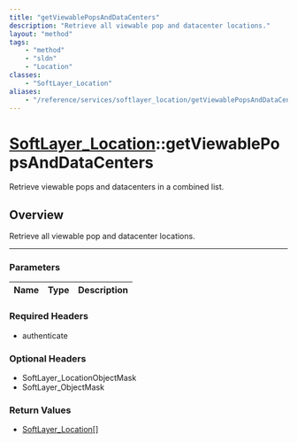 ```yaml
---
title: "getViewablePopsAndDataCenters"
description: "Retrieve all viewable pop and datacenter locations."
layout: "method"
tags:
    - "method"
    - "sldn"
    - "Location"
classes:
    - "SoftLayer_Location"
aliases:
    - "/reference/services/softlayer_location/getViewablePopsAndDataCenters"
---
```

# [SoftLayer_Location](/reference/services/SoftLayer_Location)::getViewablePopsAndDataCenters


Retrieve viewable pops and datacenters in a combined list.


## Overview 
Retrieve all viewable pop and datacenter locations. 

-----

### Parameters 
|Name | Type | Description |
| --- | --- | --- |


### Required Headers
* authenticate


### Optional Headers
* SoftLayer_LocationObjectMask
* SoftLayer_ObjectMask

### Return Values
* <a href='/reference/datatypes/SoftLayer_Location'>SoftLayer_Location[] </a>




